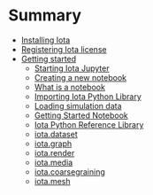 # Summary

* [Installing Iota](Installation.md)
* [Registering Iota license](Registration.md)
* [Getting started](Getting_started.md)
  * [Starting Iota Jupyter](Getting_started.md#starting-jupyter)
  * [Creating a new notebook](Getting_started.md#creating-a-new-notebook)
  * [What is a notebook]()
  * [Importing Iota Python Library]()
  * [Loading simulation data]()
  * [Getting Started Notebook]()
  * [Iota Python Reference Library](iota-python-reference-library.md)
  * [iota.dataset](dataset.md)
  * [iota.graph](graph.md)
  * [iota.render](render.md)
  * [iota.media](media.md)
  * [iota.coarsegraining](coarsegraining.md)
  * [iota.mesh](mesh.md)
